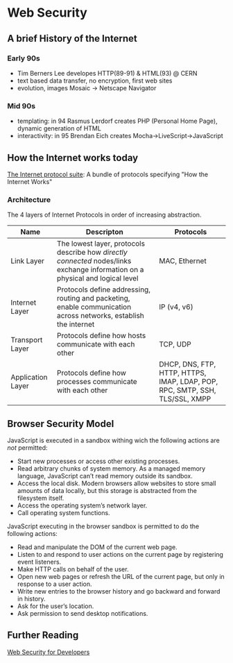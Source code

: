 # Web Security

## A brief History of the Internet

### Early 90s
- Tim Berners Lee developes HTTP(89-91) & HTML(93) @ CERN
- text based data transfer, no encryption, first web sites
- evolution, images Mosaic -> Netscape Navigator

### Mid 90s
- templating: in 94 Rasmus Lerdorf creates PHP (Personal Home Page), dynamic generation of HTML
- interactivity: in 95 Brendan Eich creates Mocha->LiveScript->JavaScript


## How the Internet works today

[The Internet protocol suite](https://en.wikipedia.org/wiki/Internet_protocol_suite): A bundle of protocols specifying "How the Internet Works"

### Architecture

The 4 layers of Internet Protocols in order of increasing abstraction.

| Name | Descripton | Protocols |
| --- | --- | --- |
| Link Layer | The lowest layer, protocols describe how *directly connected* nodes/links exchange information on a physical and logical level | MAC, Ethernet |
| Internet Layer | Protocols define addressing, routing and packeting, enable communication across networks, establish the internet | IP (v4, v6) |
| Transport Layer | Protocols define how hosts communicate with each other | TCP, UDP |
| Application Layer | Protocols define how processes communicate with each other | DHCP, DNS, FTP, HTTP, HTTPS, IMAP, LDAP, POP, RPC, SMTP, SSH, TLS/SSL, XMPP |


## Browser Security Model

JavaScript is executed in a sandbox withing wich the following actions are *not* permitted:
- Start new processes or access other existing processes. 
- Read arbitrary chunks of system memory. As a managed memory language, JavaScript can’t read memory outside its sandbox.
- Access the local disk. Modern browsers allow websites to store small amounts of data locally, but this storage is abstracted from the filesystem itself. 
- Access the operating system’s network layer. 
- Call operating system functions.

JavaScript executing in the browser sandbox is permitted to do the following actions:
- Read and manipulate the DOM of the current web page. 
- Listen to and respond to user actions on the current page by registering event listeners.
- Make HTTP calls on behalf of the user.
- Open new web pages or refresh the URL of the current page, but only in response to a user action. 
- Write new entries to the browser history and go backward and forward in history.
- Ask for the user’s location.
- Ask permission to send desktop notifications.

## Further Reading
[Web Security for Developers](https://nostarch.com/websecurity)

